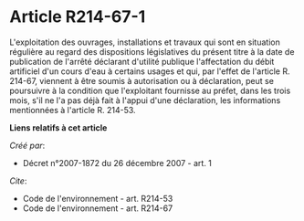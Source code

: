 # Article R214-67-1

L'exploitation des ouvrages, installations et travaux qui sont en situation régulière au regard des dispositions législatives
du présent titre à la date de publication de l'arrêté déclarant d'utilité publique l'affectation du débit artificiel d'un
cours d'eau à certains usages et qui, par l'effet de l'article R. 214-67, viennent à être soumis à autorisation ou à
déclaration, peut se poursuivre à la condition que l'exploitant fournisse au préfet, dans les trois mois, s'il ne l'a pas
déjà fait à l'appui d'une déclaration, les informations mentionnées à l'article R. 214-53.

**Liens relatifs à cet article**

_Créé par_:

  - Décret n°2007-1872 du 26 décembre 2007 - art. 1

_Cite_:

  - Code de l'environnement - art. R214-53
  - Code de l'environnement - art. R214-67
